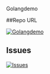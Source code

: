 Golangdemo

##Repo URL

[![Golangdemo](git@github.com:software-better/golangdemo.git)](https://github.com/software-better/golangdemo) 

## Issues

[![Issues](https://github.com/software-better/golangdemo/issues)](https://github.com/software-better/golangdemo/issues) 

